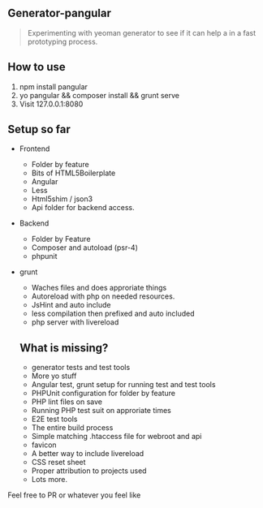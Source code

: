 ## Generator-pangular

> Experimenting with yeoman generator to see if it can help a in a fast prototyping process.


## How to use

1. npm install pangular 
2. yo pangular && composer install && grunt serve
3. Visit 127.0.0.1:8080

## Setup so far
- Frontend
  - Folder by feature
  - Bits of HTML5Boilerplate
  - Angular
  - Less
  - Html5shim / json3
  - Api folder for backend access.

- Backend
  - Folder by Feature
  - Composer and autoload (psr-4)
  - phpunit

- grunt
  - Waches files and does approriate things
  - Autoreload with php on needed resources.
  - JsHint and auto include
  - less compilation then prefixed and auto included
  - php server with livereload

  ## What is missing?
  - generator tests and test tools
  - More yo stuff
  - Angular test, grunt setup for running test and test tools
  - PHPUnit configuration for folder by feature
  - PHP lint files on save
  - Running PHP test suit on approriate times
  - E2E test tools
  - The entire build process
  - Simple matching .htaccess file for webroot and api
  - favicon
  - A better way to include livereload
  - CSS reset sheet
  - Proper attribution to projects used
  - Lots more.


Feel free to PR or whatever you feel like
